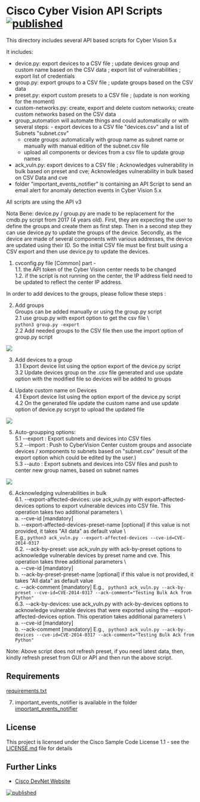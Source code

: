 # Cisco Cyber Vision API Scripts   [![published](https://static.production.devnetcloud.com/codeexchange/assets/images/devnet-published.svg)](https://developer.cisco.com/codeexchange/github/repo/CiscoDevNet/cisco-cyber-vision-api-scripts)

This directory includes several API based scripts for Cyber Vision 5.x

It includes:
 - device.py: export devices to a CSV file ; update devices group and custom name based on the CSV data ; export list of vulnerabilities ; export list of credentials
 - group.py: export groups to a CSV file ; update groups based on the CSV data
 - preset.py: export custom presets to a CSV file ; (update is non working for the moment)
 - custom-networks.py: create, export and delete custom networks; create custom networks based on the CSV data
 - group_automation will automate things and could automatically or with several steps:
    	- export devices to a CSV file "devices.csv" and a list of Subnets "subnet.csv"
     - create groups: automatically with group name as subnet name or manually with manual edition of the subnet.csv file
     - upload all components or devices from a csv file to update group names
 - ack_vuln.py: export devices to a CSV file ; Acknowledges vulnerability in bulk based on preset and cve; Acknowledges vulnerability in bulk based on CSV Data and cve
 - folder "important_events_notifier" is containing an API Script to send an email alert for anomaly detection events in Cyber Vision 5.x

All scripts are using the API v3

 Nota Bene: device.py / group.py are made to be replacement for the cmdb.py script from 2017 (4 years old). First, they are expecting the user to define the groups and create them as first step. Then in a second step they can use device.py to update the groups of the device. Secondly, as the device are made of several components with various addresses, the device are updated using their ID. So the initial CSV file must be first built using a CSV export and then use device.py to update the devices.


1. cvconfig.py file [Common] part -   
1.1. the API token of the Cyber Vision center needs to be changed   
1.2. if the script is not running on the center, the IP address field need to be updated to reflect the center IP address.  

In order to add devices to the groups, please follow these steps :

2. Add groups  
Groups can be added manually or using the group.py script  
2.1 use group.py with export option to get the csv file \  
```python3 group.py -export``` \
2.2 Add needed groups to the CSV file then use the import option of group.py script  

![](2021-11-16-21-01-03.png)

3. Add devices to a group  
3.1 Export device list using the option export of the device.py script  
3.2 Update devices group on the .csv file generated and use update option with the modified file so devices will be added to groups  

4. Update custom name on Devices  
4.1 Export device list using the option export of the device.py script  
4.2 On the generated file update the custom name and use update option of device.py scrypt to upload the updated file  

![](2021-11-16-21-02-04.png)


5. Auto-groupping options:  
5.1 --export : Export subnets and devices into CSV files   
5.2 --import : Push to CyberVision Center custom groups and associate devices / xomponents to subnets based on "subnet.csv" (result of the export option which could be edited by the user.)   
5.3 --auto : Export subnets and devices into CSV files and push to center new group names, based on subnet names  

![](CCV-auto-group.png)

6. Acknowledging vulnerabilities in bulk  
6.1. --export-affected-devices: use ack_vuln.py with export-affected-devices options to export vulnerable devices into CSV file. This operation takes two additional parameters \  
a. --cve-id [mandatory] \
b. --export-affected-devices-preset-name  [optional] if this value is not provided, it takes "All data" as default value \  
E.g., ``` python3 ack_vuln.py --export-affected-devices --cve-id=CVE-2014-0317 ```  
6.2. --ack-by-preset: use ack_vuln.py with ack-by-preset options to acknowledge vulnerable devices by preset name and cve. This operation takes three additional parameters \  
a. --cve-id [mandatory] \
b. --ack-by-preset-preset-name  [optional] if this value is not provided, it takes "All data" as default value \
c. --ack-comment [mandatory] 
E.g., ``` python3 ack_vuln.py --ack-by-preset --cve-id=CVE-2014-0317 --ack-comment="Testing Bulk Ack from Python"```  
6.3. --ack-by-devices: use ack_vuln.py with ack-by-devices options to acknowledge vulnerable devices that were exported using the --export-affected-devices option. This operation takes additional parameters \  
a. --cve-id [mandatory] \
b. --ack-comment [mandatory] 
E.g., ``` python3 ack_vuln.py --ack-by-devices --cve-id=CVE-2014-0317 --ack-comment="Testing Bulk Ack from Python"```

Note: Above script does not refresh preset, if you need latest data, then, kindly refresh preset from GUI or API and then run the above script. 
## Requirements

[requirements.txt](requirements.txt)

7. important_events_notifier is available in the folder [important_events_notifier](https://github.com/CiscoDevNet/cisco-cyber-vision-api-scripts/edit/master/important_events_notifier/)  

## License

This project is licensed under the Cisco Sample Code License 1.1 - see the [LICENSE.md](LICENSE.md) file for details

## Further Links

* [Cisco DevNet Website](https://developer.cisco.com)

[![published](https://static.production.devnetcloud.com/codeexchange/assets/images/devnet-published.svg)](https://developer.cisco.com/codeexchange/github/repo/CiscoDevNet/cisco-cyber-vision-api-scripts)


